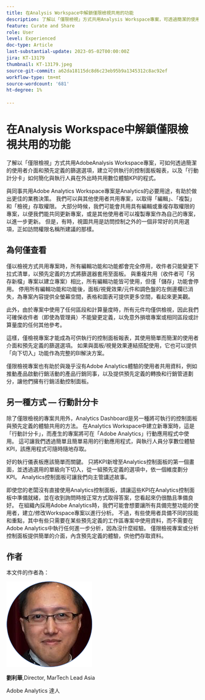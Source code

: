 ```yaml
---
title: 在Analysis Workspace中解鎖僅限檢視共用的功能
description: 了解以「僅限檢視」方式共用Analysis Workspace專案，可透過簡潔的使用者介面和預先定義的篩選選項，建立可供執行的控制面板報表，以及「行動計分卡」如何簡化與執行官在途共用數位體驗KPI的程式。
feature: Curate and Share
role: User
level: Experienced
doc-type: Article
last-substantial-update: 2023-05-02T00:00:00Z
jira: KT-13179
thumbnail: KT-13179.jpeg
source-git-commit: a62da18115dc8d6c23eb95b9a1345312c8ac92ef
workflow-type: tm+mt
source-wordcount: '681'
ht-degree: 1%

---
```



# 在Analysis Workspace中解鎖僅限檢視共用的功能

了解以「僅限檢視」方式共用AdobeAnalysis Workspace專案，可如何透過簡潔的使用者介面和預先定義的篩選選項，建立可供執行的控制面板報表，以及「行動計分卡」如何簡化與執行人員在外出時共用數位體驗KPI的程式。

與同事共用Adobe Analytics Workspace專案是Analytics的必要用途，有助於做出更佳的業務決策。 我們可以與其他使用者共用專案，以取得「編輯」、「複製」和「檢視」存取權限。 大部分時候，我們可能會共用具有編輯或重複存取權限的專案，以便我們能共同更新專案，或是其他使用者可以複製專案作為自己的專案，以進一步更新。 但是，有時，視圖共用是訪問控制之外的一個非常好的共用選項，正如訪問權限名稱所建議的那樣。

## 為何僅查看

僅以檢視方式共用專案時，所有編輯功能和功能都會完全停用，收件者只能變更下拉式清單，以預先定義的方式將篩選器套用至面板。 與重複共用（收件者可「另存新檔」專案以建立專案）相比，所有編輯功能皆可使用，但僅「儲存」功能會停用。 停用所有編輯功能和功能後，面板/視覺效果/元件和調色盤的左側邊欄已消失，為專案內容提供全螢幕空間，表格和圖表可提供更多空間，看起來更美觀。

此外，由於專案中使用了任何區段和計算量度時，所有元件均僅供檢視，因此我們可確保收件者（即使為管理員）不能變更定義，以免意外損壞專案或相同區段或計算量度的任何其他參考。

這樣，僅檢視專案才能成為可供執行的控制面板報表，其使用簡單而簡潔的使用者介面和預先定義的篩選選項。 如果與面板/視覺效果連結搭配使用，它也可以提供「向下切入」功能作為完整的BI解決方案。

僅限檢視專案也有助於與幾乎沒有Adobe Analytics體驗的使用者共用資料，例如推動產品啟動行銷活動的產品行銷同事，以及提供預先定義的轉換和行銷管道劃分，讓他們擁有行銷活動控制面板。

## 另一種方式 — 行動計分卡

除了僅限檢視的專案共用外，Analytics Dashboard是另一種將可執行的控制面板與預先定義的體驗共用的方法。 在Analytics Workspace中建立新專案時，這是「行動計分卡」，而產生的專案將可在「Adobe Analytics」行動應用程式中使用。 這可讓我們透過簡單且簡單易用的行動應用程式，與執行人員分享數位體驗KPI，該應用程式可隨時隨地存取。

好的執行儀表板應該簡單而關鍵。 只將KPI新增至Analytics控制面板的第一個畫面，並透過選用的單級向下切入，從一組預先定義的選項中，依一個維度劃分KPI。 Analytics控制面板可讓我們向主管講述故事。

即使您的老闆沒有直接使用Analytics控制面板，請讓這些KPI在Analytics控制面板中準備就緒，並在收到詢問時按正常方式取得答案，您看起來仍很酷且準備良好。
在組織內採用Adobe Analytics時，我們可能會想要讓所有具備完整功能的使用者，建立/修改Workspace專案以進行分析。 不過，有些使用者具備不同的技能和重點，其中有些只需要在某些預先定義的工作區專案中使用資料，而不需要在Adobe Analytics中執行任何進一步分析，因為沒什麼經驗。 僅限檢視專案或分析控制面板提供簡單的介面，內含預先定義的體驗，供他們存取資料。

## 作者

本文件的作者為：

![劉利華](assets/leo_headshot.png)

**劉利華**,Director, MarTech Lead Asia

Adobe Analytics 達人
